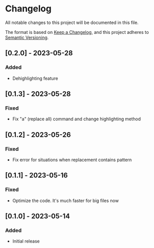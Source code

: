 # Changelog

All notable changes to this project will be documented in this file.

The format is based on [Keep a Changelog](https://keepachangelog.com/en/1.1.0/),
and this project adheres to [Semantic Versioning](https://semver.org/spec/v2.0.0.html).

## [0.2.0] - 2023-05-28

### Added

- Dehighlighting feature

## [0.1.3] - 2023-05-28

### Fixed

- Fix "a" (replace all) command and change highlighting method

## [0.1.2] - 2023-05-26

### Fixed

- Fix error for situations when replacement contains pattern

## [0.1.1] - 2023-05-16

### Fixed

- Optimize the code. It's much faster for big files now

## [0.1.0] - 2023-05-14

### Added

- Initial release
